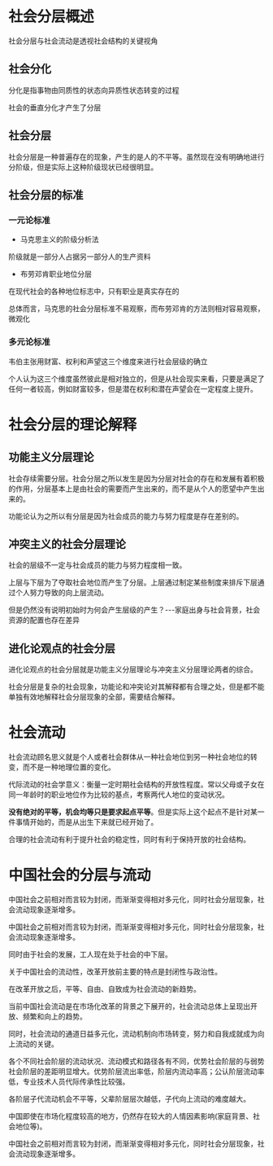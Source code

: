 # 社会分层概述
社会分层与社会流动是透视社会结构的关键视角

## 社会分化
分化是指事物由同质性的状态向异质性状态转变的过程

社会的垂直分化才产生了分层

## 社会分层
社会分层是一种普遍存在的现象，产生的是人的不平等。虽然现在没有明确地进行分阶级，但是实际上这种阶级现状已经很明显。

## 社会分层的标准
### 一元论标准
- 马克思主义的阶级分析法

阶级就是一部分人占据另一部分人的生产资料

- 布劳邓肯职业地位分层

在现代社会的各种地位标志中，只有职业是真实存在的

总体而言，马克思的社会分层标准不易观察，而布劳邓肯的方法则相对容易观察，微观化

### 多元论标准
韦伯主张用财富、权利和声望这三个维度来进行社会层级的确立

个人认为这三个维度虽然彼此是相对独立的，但是从社会现实来看，只要是满足了任何一者较高，例如财富较多，但是潜在权利和潜在声望会在一定程度上提升。

# 社会分层的理论解释
## 功能主义分层理论
社会存续需要分层。社会分层之所以发生是因为分层对社会的存在和发展有着积极的作用，分层基本上是由社会的需要而产生出来的，而不是从个人的愿望中产生出来的。

功能论认为之所以有分层是因为社会成员的能力与努力程度是存在差别的。

## 冲突主义的社会分层理论
社会的层级不一定与社会成员的能力与努力程度相一致。

上层与下层为了夺取社会地位而产生了分层。上层通过制定某些制度来排斥下层通过个人努力导致的向上层流动。

但是仍然没有说明初始时为何会产生层级的产生？---家庭出身与社会背景，社会资源的配置也存在差异

## 进化论观点的社会分层
进化论观点的社会分层就是功能主义分层理论与冲突主义分层理论两者的综合。

社会分层是复杂的社会现象，功能论和冲突论对其解释都有合理之处，但是都不能单独有效地解释社会分层现象的全部，需要结合解释。
# 社会流动
社会流动顾名思义就是个人或者社会群体从一种社会地位到另一种社会地位的转变，而不是一种地理位置的变化。

代际流动的社会学意义：衡量一定时期社会结构的开放性程度。常以父母或子女在同一年龄时的职业地位作为比较的基点，考察两代人地位的变动状况。

**没有绝对的平等，机会均等只是要求起点平等**。但是实际上这个起点不是针对某一件事情开始的，而是从出生下来就已经开始了。

合理的社会流动有利于提升社会的稳定性，同时有利于保持开放的社会结构。

# 中国社会的分层与流动
中国社会之前相对而言较为封闭，而渐渐变得相对多元化，同时社会分层现象，社会流动现象逐渐增多。

中国社会之前相对而言较为封闭，而渐渐变得相对多元化，同时社会分层现象，社会流动现象逐渐增多。

同时由于社会的发展，工人现在处于社会的中下层。

关于中国社会的流动性，改革开放前主要的特点是封闭性与政治性。 

在改革开放之后，平等、自由、自致成为社会流动的新趋势。

当前中国社会流动是在市场化改革的背景之下展开的，社会流动总体上呈现出开放、频繁和向上的趋势。

同时，社会流动的通道日益多元化，流动机制向市场转变，努力和自我成就成为向上流动的关键。

各个不同社会阶层的流动状况、流动模式和路径各有不同，优势社会阶层的与弱势社会阶层的差距明显增大。优势阶层流出率低，阶层内流动率高；公认阶层流动率低，专业技术人员代际传承性比较强。

各阶层子代流动机会不平等，父辈阶层层次越低，子代向上流动的难度越大。

中国即使在市场化程度较高的地方，仍然存在较大的人情因素影响(家庭背景、社会地位等)。

中国社会之前相对而言较为封闭，而渐渐变得相对多元化，同时社会分层现象，社会流动现象逐渐增多。

